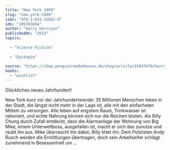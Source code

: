 ```yaml
---
title: "New York 1999"
slug: "new-york-1999"
isbn: "978-3-641-12681-0"
idn: "105783694"
author: "Harry Harrison"
publishedAt: "2014"
topics:
  
  - "Science Fiction"
    
  - "Dystopie"
    
source: "https://shop.penguinrandomhouse.de/shop/article/25647478/harry_harrison_new_york_1999.html"
books: 
  - "wishlist"
---
```

Glückliches neues Jahrhundert!

New York kurz vor der Jahrhundertwende: 35 Millionen Menschen leben in der 
Stadt, die längst nicht mehr in der Lage ist, alle mit den einfachsten Mitteln 
zu versorgen. Alle leben auf engstem Raum, Trinkwasser ist rationiert, und 
echte Nahrung können sich nur die Reichen leisten. Als Billy Chung durch 
Zufall entdeckt, dass die Alarmanlage der Wohnung von Big Mike, einem 
Unterweltboss, ausgefallen ist, macht er sich das zunutze und raubt ihn aus. 
Mike überrascht ihn dabei, Billy tötet ihn. Dem Polizisten Andy Rusch werden 
die Ermittlungen übertragen, doch sein Arbeitseifer schlägt zunehmend in 
Besessenheit um ...